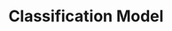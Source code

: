 ---
title: "Classification Model"

categories: ['']

tags: ['Classification', 'Model']

arabic: ['نموذج التصنيف']

publishers: ['معجم مصطلحات التعلم الآلي والتعلم العميق وعلم البيانات']

types: "word"

slug: ""
---